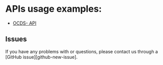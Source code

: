 # APIs usage examples:
* [OCDS- API](https://colab.research.google.com/github/TBFY/edp-economic-data-portal/blob/master/notebooks/OCDS.ipynb)

## Issues

If you have any problems with or questions, please contact us through a [GitHub issue][github-new-issue].

